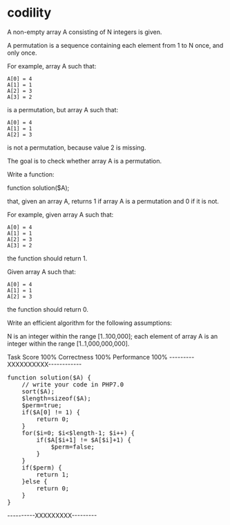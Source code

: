 # codility
A non-empty array A consisting of N integers is given.

A permutation is a sequence containing each element from 1 to N once, and only once.

For example, array A such that:

    A[0] = 4
    A[1] = 1
    A[2] = 3
    A[3] = 2
is a permutation, but array A such that:

    A[0] = 4
    A[1] = 1
    A[2] = 3
is not a permutation, because value 2 is missing.

The goal is to check whether array A is a permutation.

Write a function:

function solution($A);

that, given an array A, returns 1 if array A is a permutation and 0 if it is not.

For example, given array A such that:

    A[0] = 4
    A[1] = 1
    A[2] = 3
    A[3] = 2
the function should return 1.

Given array A such that:

    A[0] = 4
    A[1] = 1
    A[2] = 3
the function should return 0.

Write an efficient algorithm for the following assumptions:

N is an integer within the range [1..100,000];
each element of array A is an integer within the range [1..1,000,000,000].

Task Score
100%
Correctness
100%
Performance
100%
---------XXXXXXXXXX------------
<pre>
function solution($A) {
    // write your code in PHP7.0
    sort($A);
    $length=sizeof($A);
    $perm=true;
    if($A[0] != 1) {
        return 0;
    }
    for($i=0; $i<$length-1; $i++) {
        if($A[$i+1] != $A[$i]+1) {
            $perm=false;
        }
    }
    if($perm) {
        return 1;
    }else {
        return 0;
    }
}
</pre>
----------XXXXXXXXX---------
